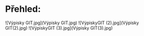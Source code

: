 # Přehled:

![Výpisky GIT.jpg](Výpisky GIT.jpg)
![VýpiskyGIT (2).jpg](Výpisky GIT(2).jpg)
![VýpiskyGIT (3).jpg](Výpisky GIT(3).jpg)
